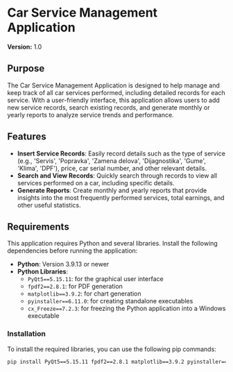 # Car Service Management Application

**Version:** 1.0

## Purpose

The Car Service Management Application is designed to help manage and keep track of all car services performed, including detailed records for each service. With a user-friendly interface, this application allows users to add new service records, search existing records, and generate monthly or yearly reports to analyze service trends and performance.

## Features

- **Insert Service Records**: Easily record details such as the type of service (e.g., 'Servis', 'Popravka', 'Zamena delova', 'Dijagnostika', 'Gume', 'Klima', 'DPF'), price, car serial number, and other relevant details.
- **Search and View Records**: Quickly search through records to view all services performed on a car, including specific details.
- **Generate Reports**: Create monthly and yearly reports that provide insights into the most frequently performed services, total earnings, and other useful statistics.

## Requirements

This application requires Python and several libraries. Install the following dependencies before running the application:

- **Python**: Version 3.9.13 or newer
- **Python Libraries**:
  - `PyQt5==5.15.11`: for the graphical user interface
  - `fpdf2==2.8.1`: for PDF generation
  - `matplotlib==3.9.2`: for chart generation
  - `pyinstaller==6.11.0`: for creating standalone executables
  - `cx_Freeze==7.2.3`: for freezing the Python application into a Windows executable

### Installation

To install the required libraries, you can use the following pip commands:

```bash
pip install PyQt5==5.15.11 fpdf2==2.8.1 matplotlib==3.9.2 pyinstaller==6.11.0 cx_Freeze==7.2.3
```
